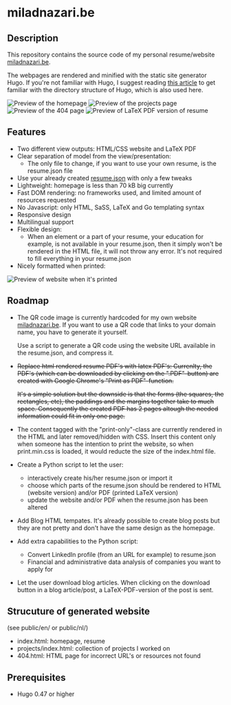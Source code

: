 # miladnazari.be

## Description

This repository contains the source code of my personal resume/website [miladnazari.be](https://miladnazari.be/).

The webpages are rendered and minified with the static site generator Hugo. If you're not familiar with Hugo, I suggest reading [this article](https://gohugo.io/getting-started/directory-structure/) to get familiar with the directory structure of Hugo, which is also used here.

![Preview of the homepage](readmeFiles/index.png)
![Preview of the projects page](readmeFiles/projects.png)
![Preview of the 404 page](readmeFiles/pageNotFound.png)
![Preview of LaTeX PDF version of resume](readmeFiles/latexPDF.png)
## Features

* Two different view outputs: HTML/CSS website and LaTeX PDF 
* Clear separation of model from the view/presentation:
    * The only file to change, if you want to use your own resume, is the resume.json file
* Use your already created [resume.json](https://jsonresume.org/) with only a few tweaks
* Lightweight: homepage is less than 70 kB big currently
* Fast DOM rendering: no frameworks used, and limited amount of resources requested
* No Javascript: only HTML, SaSS, LaTeX and Go templating syntax
* Responsive design
* Multilingual support
* Flexible design: 
    * When an element or a part of your resume, your education for example, is not available in your resume.json, then it simply won't be rendered in the HTML file, it will not throw any error. It's not required to fill everything in your resume.json
* Nicely formatted when printed: 

![Preview of website when it's printed](readmeFiles/printed.png)

## Roadmap

* The QR code image is currently hardcoded for my own       website [miladnazari.be](https://miladnazari.be/). If you want to use a QR code that links to your domain name, you have to generate it yourself. 

  Use a script to generate a QR code using the website URL available in the resume.json, and compress it. 

* ~~Replace html rendered resume PDF's with latex PDF's: Currenlty, the PDF's (which can be downloaded by clicking on the ".PDF"-button) are created with Google Chrome's "Print as PDF"-function.~~

  ~~It's a simple solution but the downside is that the forms (the squares, the rectangles, etc), the paddings and the margins together take to much space. Consequently the created PDF has 2 pages altough the needed information could fit in only one page.~~

* The content tagged with the "print-only"-class are        currently rendered in the HTML and later removed/hidden with CSS. Insert this content only when someone has the intention to print the website, so when print.min.css is loaded, it would reducte the size of the index.html file. 

* Create a Python script to let the user:
    * interactively create his/her resume.json or import it
    * choose which parts of the resume.json should be rendered to HTML (website version) and/or PDF (printed LaTeX version)
    * update the website and/or PDF when the resume.json has been altered

* Add Blog HTML tempates. It's already possible to create blog posts but they are not pretty and don't have the same design as the homepage.

* Add extra capabilities to the Python script:
    * Convert LinkedIn profile (from an URL for example) to resume.json
    * Financial and administrative data analysis of companies you want to apply for

* Let the user download blog articles. When clicking on the download button in a blog article/post, a LaTeX-PDF-version of the post is sent.

## Strucuture of generated website
(see public/en/ or public/nl/)

* index.html: homepage, resume
* projects/index.html: collection of projects I worked on
* 404.html: HTML page for incorrect URL's or resources                not found

## Prerequisites

* Hugo 0.47 or higher
